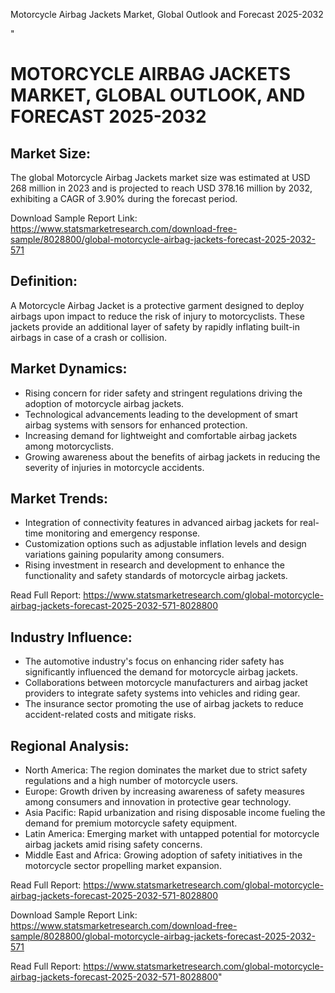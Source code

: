 Motorcycle Airbag Jackets Market, Global Outlook and Forecast 2025-2032 

"<h1>MOTORCYCLE AIRBAG JACKETS MARKET, GLOBAL OUTLOOK, AND FORECAST 2025-2032</h1>

<h2>Market Size:</h2>
<p>The global Motorcycle Airbag Jackets market size was estimated at USD 268 million in 2023 and is projected to reach USD 378.16 million by 2032, exhibiting a CAGR of 3.90% during the forecast period.</p>
<p>Download Sample Report Link: <a href='https://www.statsmarketresearch.com/download-free-sample/8028800/global-motorcycle-airbag-jackets-forecast-2025-2032-571'>https://www.statsmarketresearch.com/download-free-sample/8028800/global-motorcycle-airbag-jackets-forecast-2025-2032-571</a></p>

<h2>Definition:</h2>
<p>A Motorcycle Airbag Jacket is a protective garment designed to deploy airbags upon impact to reduce the risk of injury to motorcyclists. These jackets provide an additional layer of safety by rapidly inflating built-in airbags in case of a crash or collision.</p>

<h2>Market Dynamics:</h2>
<ul>
  <li>Rising concern for rider safety and stringent regulations driving the adoption of motorcycle airbag jackets.</li>
  <li>Technological advancements leading to the development of smart airbag systems with sensors for enhanced protection.</li>
  <li>Increasing demand for lightweight and comfortable airbag jackets among motorcyclists.</li>
  <li>Growing awareness about the benefits of airbag jackets in reducing the severity of injuries in motorcycle accidents.</li>
</ul>

<h2>Market Trends:</h2>
<ul>
  <li>Integration of connectivity features in advanced airbag jackets for real-time monitoring and emergency response.</li>
  <li>Customization options such as adjustable inflation levels and design variations gaining popularity among consumers.</li>
  <li>Rising investment in research and development to enhance the functionality and safety standards of motorcycle airbag jackets.</li>
</ul>
<p>Read Full Report: <a href='https://www.statsmarketresearch.com/global-motorcycle-airbag-jackets-forecast-2025-2032-571-8028800'>https://www.statsmarketresearch.com/global-motorcycle-airbag-jackets-forecast-2025-2032-571-8028800</a></p>

<h2>Industry Influence:</h2>
<ul>
  <li>The automotive industry's focus on enhancing rider safety has significantly influenced the demand for motorcycle airbag jackets.</li>
  <li>Collaborations between motorcycle manufacturers and airbag jacket providers to integrate safety systems into vehicles and riding gear.</li>
  <li>The insurance sector promoting the use of airbag jackets to reduce accident-related costs and mitigate risks.</li>
</ul>

<h2>Regional Analysis:</h2>
<ul>
  <li>North America: The region dominates the market due to strict safety regulations and a high number of motorcycle users.</li>
  <li>Europe: Growth driven by increasing awareness of safety measures among consumers and innovation in protective gear technology.</li>
  <li>Asia Pacific: Rapid urbanization and rising disposable income fueling the demand for premium motorcycle safety equipment.</li>
  <li>Latin America: Emerging market with untapped potential for motorcycle airbag jackets amid rising safety concerns.</li>
  <li>Middle East and Africa: Growing adoption of safety initiatives in the motorcycle sector propelling market expansion.</li>
</ul>
<p>Read Full Report: <a href='https://www.statsmarketresearch.com/global-motorcycle-airbag-jackets-forecast-2025-2032-571-8028800'>https://www.statsmarketresearch.com/global-motorcycle-airbag-jackets-forecast-2025-2032-571-8028800</a></p>

<p> 
<p>Download Sample Report Link: <a href='https://www.statsmarketresearch.com/download-free-sample/8028800/global-motorcycle-airbag-jackets-forecast-2025-2032-571'>https://www.statsmarketresearch.com/download-free-sample/8028800/global-motorcycle-airbag-jackets-forecast-2025-2032-571</a> 
<p>Read Full Report: <a href='https://www.statsmarketresearch.com/global-motorcycle-airbag-jackets-forecast-2025-2032-571-8028800'>https://www.statsmarketresearch.com/global-motorcycle-airbag-jackets-forecast-2025-2032-571-8028800</a>"
